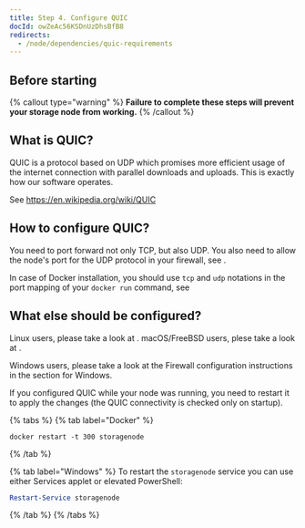 ```yaml
---
title: Step 4. Configure QUIC
docId: owZeAc56KSDnUzDhsBfB8
redirects:
  - /node/dependencies/quic-requirements
---
```


## Before starting

[](docId:hbCGTv1ZLLR2-kpSaGEXw)

[](docId:v-fUvPqySvUwTMF-od6hD)

[](docId:y0jltT-HzKPmDefi532sd)

{% callout type="warning"  %}
**Failure to complete these steps will prevent your storage node from working.**
{% /callout %}

## What is QUIC?

QUIC is a protocol based on UDP which promises more efficient usage of the internet connection with parallel downloads and uploads. This is exactly how our software operates.

See <https://en.wikipedia.org/wiki/QUIC>

## How to configure QUIC?

You need to port forward not only TCP, but also UDP. You also need to allow the node's port for the UDP protocol in your firewall, see [](docId:y0jltT-HzKPmDefi532sd).

In case of Docker installation, you should use `tcp` and `udp` notations in the port mapping of your `docker run` command, see [](docId:HaDkV_0aWg9OJoBe53o-J)

## What else should be configured?

Linux users, please take a look at [](docId:uIbtSLgN6Ug86rBvFZQOB). macOS/FreeBSD users, plese take a look at [](docId:rw8hWAanflwtUVsu1jC5y).

Windows users, please take a look at the Firewall configuration instructions in the [](docId:y0jltT-HzKPmDefi532sd) section for Windows.

If you configured QUIC while your node was running, you need to restart it to apply the changes (the QUIC connectivity is checked only on startup).

{% tabs %}
{% tab label="Docker" %}

```none
docker restart -t 300 storagenode
```

{% /tab %}

{% tab label="Windows" %}
To restart the `storagenode` service you can use either Services applet or elevated PowerShell:

```powershell
Restart-Service storagenode
```

{% /tab %}
{% /tabs %}
